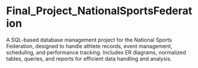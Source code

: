 # Final_Project_NationalSportsFederation
A SQL-based database management project for the National Sports Federation, designed to handle athlete records, event management, scheduling, and performance tracking. Includes ER diagrams, normalized tables, queries, and reports for efficient data handling and analysis.

